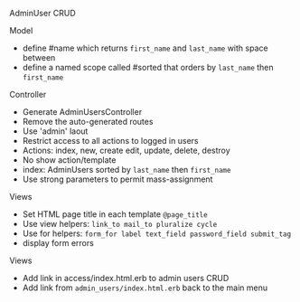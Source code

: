 AdminUser CRUD

Model

- define #name which returns `first_name` and `last_name` with space
  between
- define a named scope called #sorted that orders by `last_name`
  then `first_name`

Controller

- Generate AdminUsersController
- Remove the auto-generated routes
- Use 'admin' laout
- Restrict access to all actions to logged in users
- Actions:  index, new, create edit, update, delete, destroy
- No show action/template
- index:  AdminUsers sorted by `last_name` then `first_name`
- Use strong parameters to permit mass-assignment

Views

- Set HTML page title in each template `@page_title`
- Use view helpers:  `link_to mail_to pluralize cycle`
- Use for helpers:
  `form_for label text_field password_field submit_tag`
- display form errors

Views
- Add link in access/index.html.erb to admin users CRUD
- Add link from `admin_users/index.html.erb` back to the main menu
